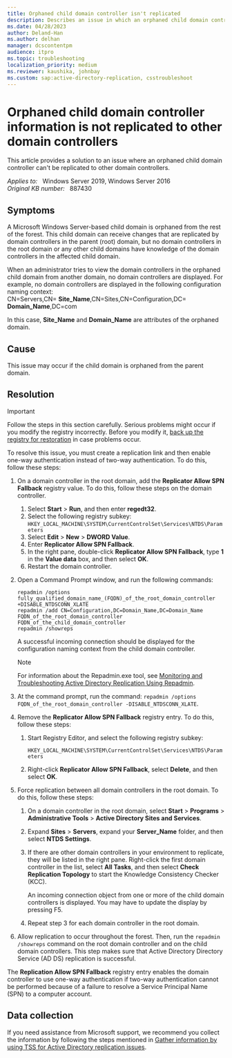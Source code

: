 ```yaml
---
title: Orphaned child domain controller isn't replicated
description: Describes an issue in which an orphaned child domain controller can't replicate information to other domain controllers in a domain, and provides a resolution.
ms.date: 04/28/2023
author: Deland-Han
ms.author: delhan
manager: dcscontentpm
audience: itpro
ms.topic: troubleshooting
localization_priority: medium
ms.reviewer: kaushika, johnbay
ms.custom: sap:active-directory-replication, csstroubleshoot
---
```

# Orphaned child domain controller information is not replicated to other domain controllers

This article provides a solution to an issue where an orphaned child domain controller can't be replicated to other domain controllers.

_Applies to:_ &nbsp; Windows Server 2019, Windows Server 2016  
_Original KB number:_ &nbsp; 887430

## Symptoms

A Microsoft Windows Server-based child domain is orphaned from the rest of the forest. This child domain can receive changes that are replicated by domain controllers in the parent (root) domain, but no domain controllers in the root domain or any other child domains have knowledge of the domain controllers in the affected child domain.

When an administrator tries to view the domain controllers in the orphaned child domain from another domain, no domain controllers are displayed. For example, no domain controllers are displayed in the following configuration naming context:  
CN=Servers,CN= **Site_Name**,CN=Sites,CN=Configuration,DC= **Domain_Name**,DC=com

In this case, **Site_Name** and **Domain_Name** are attributes of the orphaned domain.

## Cause

This issue may occur if the child domain is orphaned from the parent domain.

## Resolution

> [!IMPORTANT]
> Follow the steps in this section carefully. Serious problems might occur if you modify the registry incorrectly. Before you modify it, [back up the registry for restoration](https://support.microsoft.com/help/322756) in case problems occur.

To resolve this issue, you must create a replication link and then enable one-way authentication instead of two-way authentication. To do this, follow these steps:

1. On a domain controller in the root domain, add the **Replicator Allow SPN Fallback** registry value. To do this, follow these steps on the domain controller.
    1. Select **Start** > **Run**, and then enter **regedt32**.
    2. Select the following registry subkey:  
        `HKEY_LOCAL_MACHINE\SYSTEM\CurrentControlSet\Services\NTDS\Parameters`
    3. Select **Edit** > **New** > **DWORD Value**.
    4. Enter **Replicator Allow SPN Fallback**.
    5. In the right pane, double-click **Replicator Allow SPN Fallback**, type **1** in the **Value data** box, and then select **OK**.
    6. Restart the domain controller.

2. Open a Command Prompt window, and run the following commands:

    ```console
    repadmin /options fully_qualified_domain_name_(FQDN)_of_the_root_domain_controller +DISABLE_NTDSCONN_XLATE  
    repadmin /add CN=Configuration,DC=Domain_Name,DC=Domain_Name FQDN_of_the_root_domain_controller FQDN_of_the_child_domain_controller  
    repadmin /showreps
    ```

    A successful incoming connection should be displayed for the configuration naming context from the child domain controller.

    > [!NOTE]
    > For information about the Repadmin.exe tool, see [Monitoring and Troubleshooting Active Directory Replication Using Repadmin](/previous-versions/windows/it-pro/windows-server-2003/cc811551%28v=ws.10%29).

3. At the command prompt, run the command: `repadmin /options FQDN_of_the_root_domain_controller -DISABLE_NTDSCONN_XLATE`.

4. Remove the **Replicator Allow SPN Fallback** registry entry. To do this, follow these steps:

    1. Start Registry Editor, and select the following registry subkey:

        `HKEY_LOCAL_MACHINE\SYSTEM\CurrentControlSet\Services\NTDS\Parameters`
    2. Right-click **Replicator Allow SPN Fallback**, select **Delete**, and then select **OK**.

5. Force replication between all domain controllers in the root domain. To do this, follow these steps:
    1. On a domain controller in the root domain, select **Start** > **Programs** > **Administrative Tools** > **Active Directory Sites and Services**.
    2. Expand **Sites** > **Servers**, expand your **Server_Name** folder, and then select **NTDS Settings**.
    3. If there are other domain controllers in your environment to replicate, they will be listed in the right pane. Right-click the first domain controller in the list, select **All Tasks**, and then select **Check Replication Topology** to start the Knowledge Consistency Checker (KCC).

        An incoming connection object from one or more of the child domain controllers is displayed. You may have to update the display by pressing F5.
    4. Repeat step 3 for each domain controller in the root domain.

6. Allow replication to occur throughout the forest. Then, run the `repadmin /showreps` command on the root domain controller and on the child domain controllers. This step makes sure that Active Directory Directory Service (AD DS) replication is successful.

The **Replication Allow SPN Fallback** registry entry enables the domain controller to use one-way authentication if two-way authentication cannot be performed because of a failure to resolve a Service Principal Name (SPN) to a computer account.

## Data collection

If you need assistance from Microsoft support, we recommend you collect the information by following the steps mentioned in [Gather information by using TSS for Active Directory replication issues](../../windows-client/windows-troubleshooters/gather-information-using-tss-ad-replication.md).
